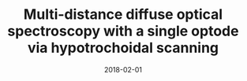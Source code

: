 ---
title: "Multi-distance diffuse optical spectroscopy with a single optode via hypotrochoidal scanning"
collection: publications
permalink: /publication/2018-02-01-Multi-distance-diffuse-optical-spectroscopy-with-a-single-optode-via-hypotrochoidal-scanning
scholarlink: https://scholar.google.com/scholar?q=Multi+distance+diffuse+optical+spectroscopy+with+a+single+optode+via+hypotrochoidal+scanning
date: 2018-02-01
venue: 'Opt Lett'
citation: ' M. Applegate,  D. Roblyer, &quot;Multi-distance diffuse optical spectroscopy with a single optode via hypotrochoidal scanning.&quot; Opt Lett, 2018.'
firstauthor: true
---
